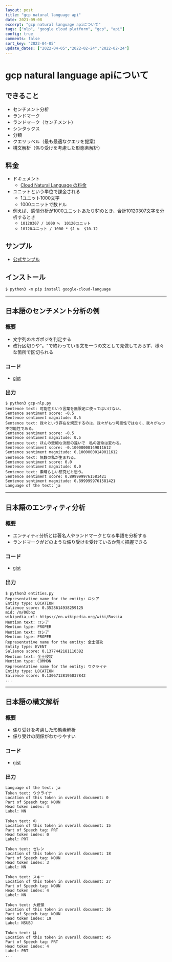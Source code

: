 ```yaml
---
layout: post
title: "gcp natural language api"
date: 2021-09-08
excerpt: "gcp natural language apiについて"
tags: ["nlp", "google cloud platform", "gcp", "api"]
config: true
comments: false
sort_key: "2022-04-05"
update_dates: ["2022-04-05","2022-02-24","2022-02-24"]
---
```


# gcp natural language apiについて

## できること
 - センチメント分析
 - ランドマーク
 - ランドマーク（センチメント）
 - シンタックス
 - 分類
 - クエリラベル（最も最適なクエリを提案）
 - 構文解析（係り受けを考慮した形態素解析）

## 料金
 - ドキュメント
   - [Cloud Natural Language の料金](https://cloud.google.com/natural-language/pricing?hl=ja)
 - ユニットという単位で課金される
   - 1ユニット1000文字
   - 1000ユニットで数ドル
 - 例えば、感情分析が1000ユニットあたり$1のとき、合計10120307文字を分析するとき
   - `10120307 / 1000 ≒  10120ユニット`
   - `10120ユニット / 1000 * $1 ≒  $10.12`

## サンプル
 - [公式サンプル](https://cloud.google.com/natural-language/docs/samples)

## インストール

```console
$ python3 -m pip install google-cloud-language
```

---

## 日本語のセンチメント分析の例

### 概要
 - 文字列のネガポジを判定する
 - 改行区切りや"。"で終わっている文を一つの文として見做しておらず、様々な箇所で区切られる

### コード
 - [gist](https://gist.github.com/GINK03/2a22e4432ac8d489997f86a0970e603e)

### 出力

```console
$ python3 gcp-nlp.py
Sentence text: 可能性という言葉を無限定に使ってはいけない。
Sentence sentiment score: -0.5
Sentence sentiment magnitude: 0.5
Sentence text: 我々という存在を規定するのは、我々がもつ可能性ではなく、我々がもつ不可能性である。
Sentence sentiment score: -0.5
Sentence sentiment magnitude: 0.5
Sentence text: ほんの些細な決断の違いで　私の運命は変わる。
Sentence sentiment score: -0.10000000149011612
Sentence sentiment magnitude: 0.10000000149011612
Sentence text: 無数の私が生まれる。
Sentence sentiment score: 0.0
Sentence sentiment magnitude: 0.0
Sentence text: 素晴らしい研究だと思う。
Sentence sentiment score: 0.8999999761581421
Sentence sentiment magnitude: 0.8999999761581421
Language of the text: ja
```

---

## 日本語のエンティティ分析

### 概要
 - エンティティ分析とは著名人やランドマークとなる単語を分析する
 - ランドマークがどのような係り受けを受けているか荒く把握できる

### コード
 - [gist](https://gist.github.com/GINK03/2a22e4432ac8d489997f86a0970e603e#file-gcp-nlp-api-jp-py)

### 出力

```console
$ python3 entities.py
Representative name for the entity: ロシア
Entity type: LOCATION
Salience score: 0.3528614938259125
mid: /m/06bnz
wikipedia_url: https://en.wikipedia.org/wiki/Russia
Mention text: ロシア
Mention type: PROPER
Mention text: ロシア
Mention type: PROPER
Representative name for the entity: 全土侵攻
Entity type: EVENT
Salience score: 0.1377442181110382
Mention text: 全土侵攻
Mention type: COMMON
Representative name for the entity: ウクライナ
Entity type: LOCATION
Salience score: 0.13067138195037842
...
```

---

## 日本語の構文解析

### 概要
 - 係り受けを考慮した形態素解析
 - 係り受けの関係がわかりやすい

### コード
 - [gist](https://gist.github.com/GINK03/2a22e4432ac8d489997f86a0970e603e#file-gcp-nlp-api-jp-koubun-py)

### 出力

```console
Language of the text: ja
Token text: ウクライナ
Location of this token in overall document: 0
Part of Speech tag: NOUN
Head token index: 4
Label: NN

Token text: の
Location of this token in overall document: 15
Part of Speech tag: PRT
Head token index: 0
Label: PRT

Token text: ゼレン
Location of this token in overall document: 18
Part of Speech tag: NOUN
Head token index: 3
Label: NN

Token text: スキー
Location of this token in overall document: 27
Part of Speech tag: NOUN
Head token index: 4
Label: NN

Token text: 大統領
Location of this token in overall document: 36
Part of Speech tag: NOUN
Head token index: 19
Label: NSUBJ

Token text: は
Location of this token in overall document: 45
Part of Speech tag: PRT
Head token index: 4
Label: PRT
...
```
